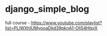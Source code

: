 # django_simple_blog
full course - https://www.youtube.com/playlist?list=PLlWXhlUMyooaDkd39pknA1-Olj54HtpjX
